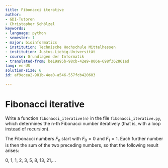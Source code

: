 ```yaml
---
title: Fibonacci iterative
author:
- GDI-Tutoren
- Christopher Schölzel
keywords:
- language: python
- semester: 1
- major: bioinformatics
- institution: Technische Hochschule Mittelhessen
- institution: Justus-Liebig-Universität
- course: Grundlagen der Informatik
- translated-from: be19a95b-98cb-42e9-806a-698f362861ed
lang: en-US
solution-size: 6
id: af9ecea2-981b-4ea0-a546-557fcb420603

---
```

# Fibonacci iterative

Write a function `fibonacci_iterative(n)` in the file `fibonacci_iterative.py`, which determines the n-th Fibonacci number iteratively (that is, with a loop instead of recursion).

The Fibonacci numbers $F_n$ start with $F_0 = 0$ and $F_1 = 1$. Each further number is then the sum of the two preceding numbers, so that the following result arises:

0, 1, 1, 2, 3, 5, 8, 13, 21,...

